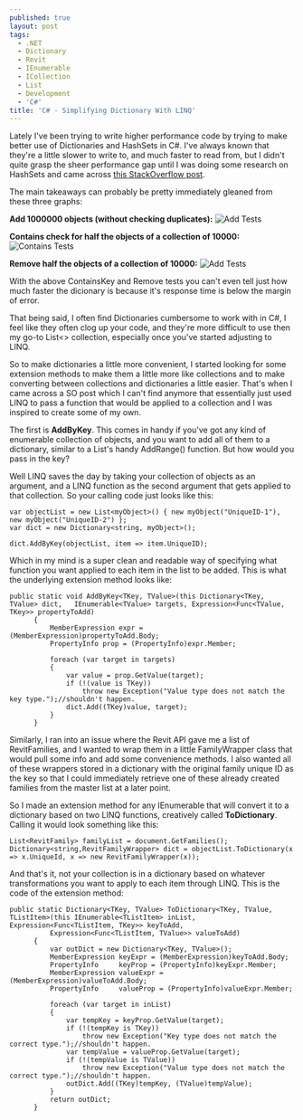 ```yaml
---
published: true
layout: post
tags:
  - .NET
  - Dictionary
  - Revit
  - IEnumerable
  - ICollection
  - List
  - Development
  - 'C#'
title: 'C# - Simplifying Dictionary With LINQ'
---
```


Lately I've been trying to write higher performance code by trying to make better use of Dictionaries and HashSets in C#. I've always known that they're a little slower to write to, and much faster to read from, but I didn't quite grasp the sheer performance gap until I was doing some research on HashSets and came across [this StackOverflow post](https://stackoverflow.com/a/10348367/8333865).



The main takeaways can probably be pretty immediately gleaned from these three graphs:

**Add 1000000 objects (without checking duplicates):**
![Add Tests](https://i.stack.imgur.com/BPz30.png)

**Contains check for half the objects of a collection of 10000:**
![Contains Tests](https://i.stack.imgur.com/g8NTg.png)

**Remove half the objects of a collection of 10000:**
![Add Tests](https://i.stack.imgur.com/MorzW.png)

With the above ContainsKey and Remove tests you can't even tell just how much faster the dicionary is because it's response time is below the margin of error. 

That being said, I often find Dictionaries cumbersome to work with in C#, I feel like they often clog up your code, and they're more difficult to use then my go-to List<> collection, especially once you've started adjusting to LINQ. 

So to make dictionaries a little more convenient, I started looking for some extension methods to make them a little more like collections and to make converting between collections and dictionaries a little easier. That's when I came across a SO post which I can't find anymore that essentially just used LINQ to pass a function that would be applied to a collection and I was inspired to create some of my own.

The first is **AddByKey**. This comes in handy if you've got any kind of enumerable collection of objects, and you want to add all of them to a dictionary, similar to a List's handy AddRange() function. But how would you pass in the key? 

Well LINQ saves the day by taking your collection of objects as an argument, and a LINQ function as the second argument that gets applied to that collection. So your calling code just looks like this:
	
    var objectList = new List<myObject>() { new myObject("UniqueID-1"), new myObject("UniqueID-2") };
	var dict = new Dictionary<string, myObject>();
    
    dict.AddByKey(objectList, item => item.UniqueID);
    
Which in my mind is a super clean and readable way of specifying what function you want applied to  each item in the list to be added. This is what the underlying extension method looks like:    

    public static void AddByKey<TKey, TValue>(this Dictionary<TKey, TValue> dict, 	IEnumerable<TValue> targets, Expression<Func<TValue, TKey>> propertyToAdd)
          {
              MemberExpression expr = (MemberExpression)propertyToAdd.Body;
              PropertyInfo prop = (PropertyInfo)expr.Member;

              foreach (var target in targets)
              {
                  var value = prop.GetValue(target);
                  if (!(value is TKey))
                      throw new Exception("Value type does not match the key type.");//shouldn't happen.
                  dict.Add((TKey)value, target);
              }
          }
 
Similarly, I ran into an issue where the Revit API gave me a list of RevitFamilies, and I wanted to wrap them in a little FamilyWrapper class that would pull some info and add some convenience methods. I also wanted all of these wrappers stored in a dictionary with the original family unique ID as the key so that I could immediately retrieve one of these already created families from the master list at a later point. 

So I made an extension method for any IEnumerable that will convert it to a dictionary based on two LINQ functions, creatively called **ToDictionary**. Calling it would look something like this:
  
	List<RevitFamily> familyList = document.GetFamilies();
	Dictionary<string,RevitFamilyWrapper> dict = objectList.ToDictionary(x => x.UniqueId, x => new RevitFamilyWrapper(x));
  
And that's it, not your collection is in a dictionary based on whatever transformations you want to apply to each item through LINQ. This is the code of the extension method:

    public static Dictionary<TKey, TValue> ToDictionary<TKey, TValue, TListItem>(this IEnumerable<TListItem> inList, Expression<Func<TListItem, TKey>> keyToAdd,
              Expression<Func<TListItem, TValue>> valueToAdd)
          {
              var outDict = new Dictionary<TKey, TValue>();
              MemberExpression keyExpr = (MemberExpression)keyToAdd.Body;
              PropertyInfo     keyProp = (PropertyInfo)keyExpr.Member;
              MemberExpression valueExpr = (MemberExpression)valueToAdd.Body;
              PropertyInfo     valueProp = (PropertyInfo)valueExpr.Member;

              foreach (var target in inList)
              {
                  var tempKey = keyProp.GetValue(target);
                  if (!(tempKey is TKey))
                      throw new Exception("Key type does not match the correct type.");//shouldn't happen.
                  var tempValue = valueProp.GetValue(target);
                  if (!(tempValue is TValue))
                      throw new Exception("Value type does not match the correct type.");//shouldn't happen.
                  outDict.Add((TKey)tempKey, (TValue)tempValue);
              }
              return outDict;
          }
